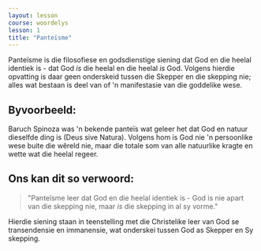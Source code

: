 ```yaml
---
layout: lesson
course: woordelys
lesson: 1
title: "Panteïsme"
---
```


Panteïsme is die filosofiese en godsdienstige siening dat God en die heelal identiek is - dat God *is* die heelal en die heelal *is* God. Volgens hierdie opvatting is daar geen onderskeid tussen die Skepper en die skepping nie; alles wat bestaan is deel van of 'n manifestasie van die goddelike wese.

## Byvoorbeeld:

Baruch Spinoza was 'n bekende panteïs wat geleer het dat God en natuur dieselfde ding is (Deus sive Natura). Volgens hom is God nie 'n persoonlike wese buite die wêreld nie, maar die totale som van alle natuurlike kragte en wette wat die heelal regeer.

## Ons kan dit so verwoord:

> "Panteïsme leer dat God en die heelal identiek is - God is nie apart van die skepping nie, maar *is* die skepping in al sy vorme."

Hierdie siening staan in teenstelling met die Christelike leer van God se transendensie en immanensie, wat onderskei tussen God as Skepper en Sy skepping.
